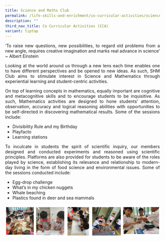 ```yaml
---
title: Science and Maths Club
permalink: /life-skills-and-enrichment/co-curricular-activities/science-and-math-club/
description: ""
third_nav_title: Co Curricular Activities (CCA)
variant: tiptap
---
```

<p align="justify">
‘To raise new questions, new possibilities, to regard old problems from a new angle, requires creative imagination and marks real advance in science’ ~ Albert Einstein </p>

  
<p align="justify">
Looking at the world around us through a new lens each time enables one to have different perspectives and be opened to new ideas. As such, SHM Club aims to stimulate interest in Science and Mathematics through experiential learning and student-centric activities.&nbsp;</p>

  
<p align="justify">
On top of learning concepts in mathematics, equally important are cognitive and metacognitive skills and to encourage students to be inquisitive. As such, Mathematics activities are designed to hone students’ attention, observation, accuracy and logical reasoning abilities with opportunities to be self-directed in discovering mathematical results. Some of the sessions include:&nbsp; </p>

  

* Divisibility Rule and my Birthday&nbsp;
* Playfacto
* Learning stations&nbsp;

<p align="justify">
To inculcate in students the spirit of scientific inquiry, our members designed and conducted experiments and reasoned using scientific principles. Platforms are also provided for students to be aware of the roles played by science, establishing its relevance and relationship to modern-day living in the form of food science and environmental issues. Some of the sessions conducted include: </p>

* Egg-drop challenge
* What’s in my chicken nuggets
* Whale beaching&nbsp;
* Plastics found in deer and sea mammals


![](/images/shmclub.png)